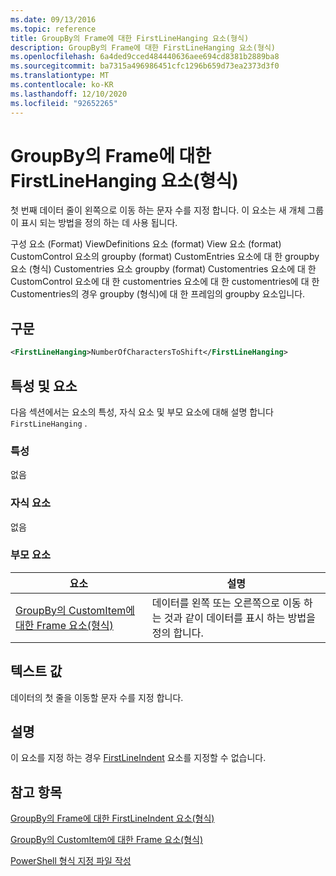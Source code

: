 ```yaml
---
ms.date: 09/13/2016
ms.topic: reference
title: GroupBy의 Frame에 대한 FirstLineHanging 요소(형식)
description: GroupBy의 Frame에 대한 FirstLineHanging 요소(형식)
ms.openlocfilehash: 6a4ded9cced484440636aee694cd8381b2889ba8
ms.sourcegitcommit: ba7315a496986451cfc1296b659d73ea2373d3f0
ms.translationtype: MT
ms.contentlocale: ko-KR
ms.lasthandoff: 12/10/2020
ms.locfileid: "92652265"
---
```

# <a name="firstlinehanging-element-for-frame-for-groupby-format"></a>GroupBy의 Frame에 대한 FirstLineHanging 요소(형식)

첫 번째 데이터 줄이 왼쪽으로 이동 하는 문자 수를 지정 합니다. 이 요소는 새 개체 그룹이 표시 되는 방법을 정의 하는 데 사용 됩니다.

구성 요소 (Format) ViewDefinitions 요소 (format) View 요소 (format) CustomControl 요소의 groupby (format) CustomEntries 요소에 대 한 groupby 요소 (형식) Customentries 요소 groupby (format) Customentries 요소에 대 한 CustomControl 요소에 대 한 customentries 요소에 대 한 customentries에 대 한 Customentries의 경우 groupby (형식)에 대 한 프레임의 groupby 요소입니다.

## <a name="syntax"></a>구문

```xml
<FirstLineHanging>NumberOfCharactersToShift</FirstLineHanging>
```

## <a name="attributes-and-elements"></a>특성 및 요소

다음 섹션에서는 요소의 특성, 자식 요소 및 부모 요소에 대해 설명 합니다 `FirstLineHanging` .

### <a name="attributes"></a>특성

없음

### <a name="child-elements"></a>자식 요소

없음

### <a name="parent-elements"></a>부모 요소

|요소|설명|
|-------------|-----------------|
|[GroupBy의 CustomItem에 대한 Frame 요소(형식)](./frame-element-for-customitem-for-groupby-format.md)|데이터를 왼쪽 또는 오른쪽으로 이동 하는 것과 같이 데이터를 표시 하는 방법을 정의 합니다.|

## <a name="text-value"></a>텍스트 값

데이터의 첫 줄을 이동할 문자 수를 지정 합니다.

## <a name="remarks"></a>설명

이 요소를 지정 하는 경우 [FirstLineIndent](./firstlineindent-element-for-frame-for-groupby-format.md) 요소를 지정할 수 없습니다.

## <a name="see-also"></a>참고 항목

[GroupBy의 Frame에 대한 FirstLineIndent 요소(형식)](./firstlineindent-element-for-frame-for-groupby-format.md)

[GroupBy의 CustomItem에 대한 Frame 요소(형식)](./frame-element-for-customitem-for-groupby-format.md)

[PowerShell 형식 지정 파일 작성](./writing-a-powershell-formatting-file.md)
